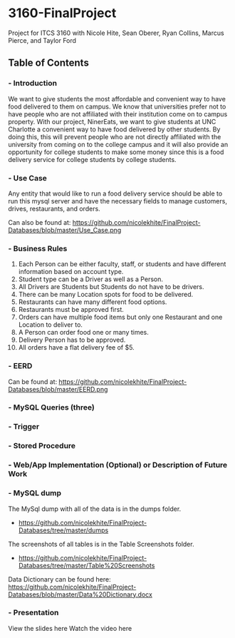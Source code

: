 # 3160-FinalProject
Project for ITCS 3160 with Nicole Hite, Sean Oberer, Ryan Collins, Marcus Pierce, and Taylor Ford

## Table of Contents
### - Introduction
We want to give students the most affordable and convenient way to have food delivered to them on campus. We know that universities
prefer not to have people who are not affiliated with their institution come on to campus property. With our project, NinerEats, we 
want to give students at UNC Charlotte a convenient way to have food delivered by other students. By doing this, this will prevent 
people who are not directly affiliated with the university from coming on to the college campus and it will also provide an opportunity 
for college students to make some money since this is a food delivery service for college students by college students.
### - Use Case
Any entity that would like to run a food delivery service should be able to run this mysql server and have the necessary fields to manage customers, drives, restaurants, and orders. 

Can also be found at: https://github.com/nicolekhite/FinalProject-Databases/blob/master/Use_Case.png
### - Business Rules
1. Each Person can be either faculty, staff, or students and have different information based on account type.
2. Student type can be a Driver as well as a Person.
3. All Drivers are Students but Students do not have to be drivers.
4. There can be many Location spots for food to be delivered.
5. Restaurants can have many different food options.
6. Restaurants must be approved first. 
7. Orders can have multiple food items but only one Restaurant and one Location to deliver to.
8. A Person can order food one or many times.
9. Delivery Person has to be approved.
10. All orders have a flat delivery fee of $5.
### - EERD
Can be found at: https://github.com/nicolekhite/FinalProject-Databases/blob/master/EERD.png
### - MySQL Queries (three)
### - Trigger
### - Stored Procedure
### - Web/App Implementation (Optional) or Description of Future Work
### - MySQL dump
The MySql dump with all of the data is in the dumps folder.
  - https://github.com/nicolekhite/FinalProject-Databases/tree/master/dumps

The screenshots of all tables is in the Table Screenshots folder.
  - https://github.com/nicolekhite/FinalProject-Databases/tree/master/Table%20Screenshots
  
  Data Dictionary can be found here: https://github.com/nicolekhite/FinalProject-Databases/blob/master/Data%20Dictionary.docx
### - Presentation
View the slides here
Watch the video here
